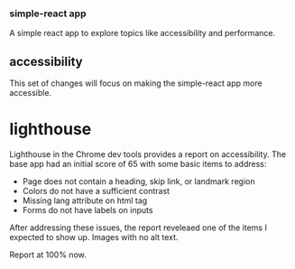 ### simple-react app

A simple react app to explore topics like accessibility and performance.

## accessibility

This set of changes will focus on making the simple-react app more accessible.

# lighthouse

Lighthouse in the Chrome dev tools provides a report on accessibility.  The base app had an initial score of 65 with some basic items to address:

* Page does not contain a heading, skip link, or landmark region
* Colors do not have a sufficient contrast
* Missing lang attribute on html tag
* Forms do not have labels on inputs

After addressing these issues, the report reveleaed one of the items I expected to show up.  Images with no alt text.

Report at 100% now.

